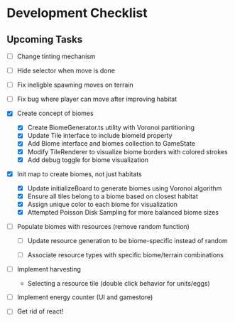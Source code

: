 # Development Checklist

## Upcoming Tasks
- [ ] Change tinting mechanism
- [ ] Hide selector when move is done
- [ ] Fix ineligble spawning moves on terrain
- [ ] Fix bug where player can move after improving habitat

- [x] Create concept of biomes
    - [x] Create BiomeGenerator.ts utility with Voronoi partitioning
    - [x] Update Tile interface to include biomeId property
    - [x] Add Biome interface and biomes collection to GameState
    - [x] Modify TileRenderer to visualize biome borders with colored strokes
    - [x] Add debug toggle for biome visualization
- [x] Init map to create biomes, not just habitats
    - [x] Update initializeBoard to generate biomes using Voronoi algorithm
    - [x] Ensure all tiles belong to a biome based on closest habitat
    - [x] Assign unique color to each biome for visualization
    - [x] Attempted Poisson Disk Sampling for more balanced biome sizes
- [ ] Populate biomes with resources (remove random function)
    - [ ] Update resource generation to be biome-specific instead of random
    - [ ] Associate resource types with specific biome/terrain combinations


- [ ] Implement harvesting
    - Selecting a resource tile (double click behavior for units/eggs)
    
- [ ] Implement energy counter (UI and gamestore)

- [ ] Get rid of react!